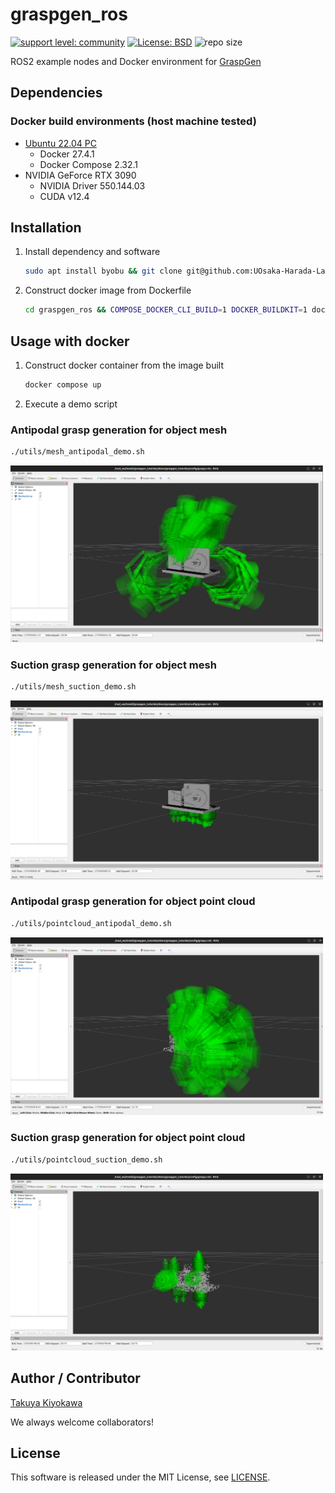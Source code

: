 # graspgen_ros

[![support level: community](https://img.shields.io/badge/support%20level-community-lightgray.svg)](http://rosindustrial.org/news/2016/10/7/better-supporting-a-growing-ros-industrial-software-platform)
[![License: BSD](https://img.shields.io/badge/License-BSD%203--Clause-blue.svg)](https://opensource.org/licenses/BSD-3-Clause)
![repo size](https://img.shields.io/github/repo-size/UOsaka-Harada-Laboratory/graspgen_ros)

ROS2 example nodes and Docker environment for [GraspGen](https://github.com/NVlabs/GraspGen)

## Dependencies

### Docker build environments (host machine tested)

- [Ubuntu 22.04 PC](https://ubuntu.com/certified/laptops?q=&limit=20&vendor=Dell&vendor=Lenovo&vendor=HP&release=22.04+LTS)
  - Docker 27.4.1
  - Docker Compose 2.32.1
- NVIDIA GeForce RTX 3090
  - NVIDIA Driver 550.144.03
  - CUDA v12.4 

## Installation

1. Install dependency and software
    ```bash
    sudo apt install byobu && git clone git@github.com:UOsaka-Harada-Laboratory/graspgen_ros.git --recursive --depth 1
    ```
2. Construct docker image from Dockerfile
    ```bash
    cd graspgen_ros && COMPOSE_DOCKER_CLI_BUILD=1 DOCKER_BUILDKIT=1 docker compose build --no-cache --parallel  
    ```

## Usage with docker

1. Construct docker container from the image built
    ```bash  
    docker compose up  
    ```  

2. Execute a demo script

### Antipodal grasp generation for object mesh
  ```bash  
  ./utils/mesh_antipodal_demo.sh
  ```  

<img src=image/mesh_antipodal_demo.png width=500>  

### Suction grasp generation for object mesh
  ```bash  
  ./utils/mesh_suction_demo.sh  
  ```  

<img src=image/mesh_suction_demo.png width=500>  

### Antipodal grasp generation for object point cloud
  ```bash  
  ./utils/pointcloud_antipodal_demo.sh  
  ```

<img src=image/pointcloud_antipodal_demo.png width=500>  

### Suction grasp generation for object point cloud
  ```bash  
  ./utils/pointcloud_suction_demo.sh  
  ```  

<img src=image/pointcloud_suction_demo.png width=500>  

## Author / Contributor

[Takuya Kiyokawa](https://takuya-ki.github.io/)  

We always welcome collaborators!

## License

This software is released under the MIT License, see [LICENSE](./LICENSE).
